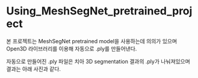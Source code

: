 # Using_MeshSegNet_pretrained_project

본 프로젝트는 MeshSegNet pretrained model을 사용하는데 의의가 있으며 Open3D 라이브러리를 이용해 
자동으로 .ply를 만들어낸다.

자동으로 만들어진 .ply 파일은 치아 3D segmentation 결과의 .ply가 나눠져있으며 결과는 아래 사진과 같다. 
